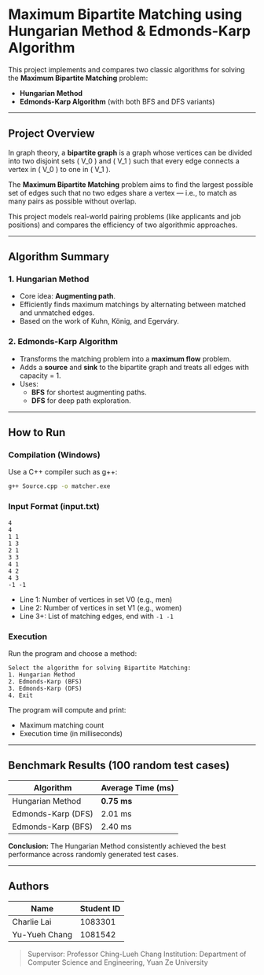 # Maximum Bipartite Matching using Hungarian Method & Edmonds-Karp Algorithm

This project implements and compares two classic algorithms for solving the **Maximum Bipartite Matching** problem:
- **Hungarian Method**
- **Edmonds-Karp Algorithm** (with both BFS and DFS variants)

---

## Project Overview

In graph theory, a **bipartite graph** is a graph whose vertices can be divided into two disjoint sets \( V_0 \) and \( V_1 \) such that every edge connects a vertex in \( V_0 \) to one in \( V_1 \).

The **Maximum Bipartite Matching** problem aims to find the largest possible set of edges such that no two edges share a vertex — i.e., to match as many pairs as possible without overlap.

This project models real-world pairing problems (like applicants and job positions) and compares the efficiency of two algorithmic approaches.

---

## Algorithm Summary

### 1. Hungarian Method

- Core idea: **Augmenting path**.
- Efficiently finds maximum matchings by alternating between matched and unmatched edges.
- Based on the work of Kuhn, König, and Egerváry.

### 2. Edmonds-Karp Algorithm

- Transforms the matching problem into a **maximum flow** problem.
- Adds a **source** and **sink** to the bipartite graph and treats all edges with capacity = 1.
- Uses:
  - **BFS** for shortest augmenting paths.
  - **DFS** for deep path exploration.

---

## How to Run

### Compilation (Windows)

Use a C++ compiler such as g++:

```bash
g++ Source.cpp -o matcher.exe
````

### Input Format (input.txt)

```
4
4
1 1
1 3
2 1
3 3
4 1
4 2
4 3
-1 -1
```

* Line 1: Number of vertices in set V0 (e.g., men)
* Line 2: Number of vertices in set V1 (e.g., women)
* Line 3+: List of matching edges, end with `-1 -1`

### Execution

Run the program and choose a method:

```
Select the algorithm for solving Bipartite Matching:
1. Hungarian Method
2. Edmonds-Karp (BFS)
3. Edmonds-Karp (DFS)
4. Exit
```

The program will compute and print:

* Maximum matching count
* Execution time (in milliseconds)

---

## Benchmark Results (100 random test cases)

| Algorithm          | Average Time (ms) |
| ------------------ | ----------------- |
| Hungarian Method   | **0.75 ms**       |
| Edmonds-Karp (DFS) | 2.01 ms           |
| Edmonds-Karp (BFS) | 2.40 ms           |

**Conclusion:** The Hungarian Method consistently achieved the best performance across randomly generated test cases.

---

## Authors

| Name          | Student ID |
| ------------- | ---------- |
| Charlie Lai   | 1083301    |
| Yu-Yueh Chang | 1081542    |

> Supervisor: Professor Ching-Lueh Chang
> Institution: Department of Computer Science and Engineering, Yuan Ze University

